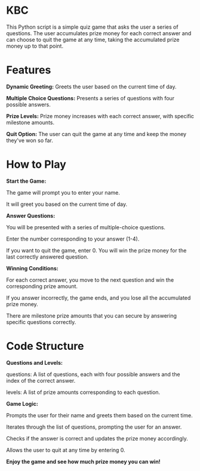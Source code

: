 # KBC

This Python script is a simple quiz game that asks the user a series of questions. The user accumulates prize money for each correct answer and can choose to quit the game at any time, taking the accumulated prize money up to that point.

# Features

**Dynamic Greeting:** Greets the user based on the current time of day.

**Multiple Choice Questions:** Presents a series of questions with four possible answers.

**Prize Levels:** Prize money increases with each correct answer, with specific milestone amounts.

**Quit Option:** The user can quit the game at any time and keep the money they've won so far.

# How to Play
****Start the Game:****

The game will prompt you to enter your name.

It will greet you based on the current time of day.

**Answer Questions:**

You will be presented with a series of multiple-choice questions.

Enter the number corresponding to your answer (1-4).

If you want to quit the game, enter 0. You will win the prize money for the last correctly answered question.

**Winning Conditions:**

For each correct answer, you move to the next question and win the corresponding prize amount.

If you answer incorrectly, the game ends, and you lose all the accumulated prize money.

There are milestone prize amounts that you can secure by answering specific questions correctly.

# Code Structure
**Questions and Levels:**

questions: A list of questions, each with four possible answers and the index of the correct answer.

levels: A list of prize amounts corresponding to each question.

**Game Logic:**

Prompts the user for their name and greets them based on the current time.

Iterates through the list of questions, prompting the user for an answer.

Checks if the answer is correct and updates the prize money accordingly.

Allows the user to quit at any time by entering 0.

**Enjoy the game and see how much prize money you can win!**
